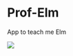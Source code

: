 # Prof-Elm
App to teach me Elm

![](https://pbs.twimg.com/profile_images/378800000451901301/92d48755f7be10f90b10d2d1dee4bdcb.jpeg)


